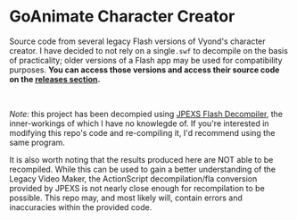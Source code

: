 # GoAnimate Character Creator
Source code from several legacy Flash versions of Vyond's character creator.  I have decided to not rely on a single`.swf` to decompile on the basis of practicality; older versions of a Flash app may be used for compatibility purposes.  **You can access those versions and access their source code on the [releases section](https://github.com/Windows81/GoAnimate-Character-Creator/releases).**

<br>

*Note:* this project has been decompied using [JPEXS Flash Decompiler](https://github.com/jindrapetrik/jpexs-decompiler/releases/tag/version11.2.0), the inner-workings of which I have no knowlegde of.  If you're interested in modifying this repo's code and re-compiling it, I'd recommend using the same program.

It is also worth noting that the results produced here are NOT able to be recompiled. While this can be used to gain a better understanding of the Legacy Video Maker, the ActionScript decompilation/fla conversion provided by JPEXS is not nearly close enough for recompilation to be possible. This repo may, and most likely will, contain errors and inaccuracies within the provided code.
